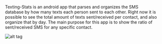 Texting-Stats is an android app that parses and organizes the SMS database by how many texts each person sent to each other. Right now it is possible to see the total amount of texts sent/received per contact, and also organize that by day. The main purpose for this app is to show the ratio of sent/received SMS for any specific contact.


![alt tag](https://lh5.googleusercontent.com/HqNwtNpMf8FASRrMm2GHxxsho2ZaqPXsN4Ezo9K1QzLvdFdDBe1FDz5t9ihhTvKmk09x1c_XfHk=w936-h797)
